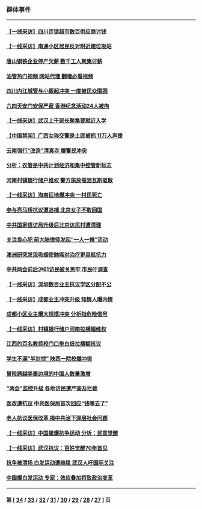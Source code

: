 ### 群体事件
---
#### [【一线采访】四川连锁超市数百供应商讨钱](../../pages/ncid279/n14025102.md?07010445) 
#### [【一线采访】南通小区居民反对附近建垃圾站](../../pages/ncid279/n14021690.md?07010445) 
#### [唐山钢铁企业停产欠薪 数千工人聚集讨薪](../../pages/ncid279/n14017404.md?07010445) 
#### [油管热门视频 网站代理 翻墙必看视频](http://138.2.39.72:81/youtube.html?epic-marker?07010445)
#### [四川内江城管与小贩起冲突 一度被民众围困](../../pages/ncid279/n14015922.md?07010445) 
#### [六四天安门安保严密 香港纪念活动24人被拘](../../pages/ncid279/n14009800.md?07010445) 
#### [【一线采访】武汉上千家长聚集要就近入学](../../pages/ncid279/n14009497.md?07010445) 
#### [【中国禁闻】广西女称交警是土匪被抓 11万人声援](../../pages/ncid279/n14006869.md?07010445) 
#### [云南强行“改造”清真寺 爆警民冲突](../../pages/ncid279/n14005561.md?07010445) 
#### [分析：农管是中共计划经济和集中控管新标志](../../pages/ncid279/n14000665.md?07010445) 
#### [河南村镇银行储户维权 警方施放催泪瓦斯驱散](../../pages/ncid279/n13998750.md?07010445) 
#### [【一线采访】海南征地爆冲突 一村民死亡](../../pages/ncid279/n13989137.md?07010445) 
#### [参与亮马桥抗议遭追捕 北京女子不敢回国](../../pages/ncid279/n13985420.md?07010445) 
#### [中共国家信访局升级后北京访民村遭清理](../../pages/ncid279/n13984826.md?07010445) 
#### [关注良心犯 前大陆律师发起“一人一推”活动](../../pages/ncid279/n13980524.md?07010445) 
#### [澳洲研究发现吸烟使肺癌对治疗更具抵抗力](../../pages/ncid279/n13977762.md?07010445) 
#### [中共两会前后沪61访民被关黑牢 市民吁调查](../../pages/ncid279/n13976054.md?07010445) 
#### [【一线采访】深圳数百业主抗议学区分配不公](../../pages/ncid279/n13976680.md?07010445) 
#### [【一线采访】成都业主冲突升级 知情人曝内情](../../pages/ncid279/n13965289.md?07010445) 
#### [成都小区业主爆大规模冲突 分析指危险信号](../../pages/ncid279/n13964520.md?07010445) 
#### [【一线采访】村镇银行储户河南拉横幅维权](../../pages/ncid279/n13964555.md?07010445) 
#### [江西约百名教师校门口举白纸拉横额抗议](../../pages/ncid279/n13958579.md?07010445) 
#### [学生不满“半封控” 陕西一院校爆冲突](../../pages/ncid279/n13946647.md?07010445) 
#### [冒险跨越美墨边境的中国人数量激增](../../pages/ncid279/n13946742.md?07010445) 
#### [“两会”监控升级 各地访民遭严查及拦截](../../pages/ncid279/n13942702.md?07010445) 
#### [医改遭抗议 中共医保局首次回应“钱哪去了”](../../pages/ncid279/n13938290.md?07010445) 
#### [老人抗议医保改革 揭中共治下深层社会问题](../../pages/ncid279/n13934963.md?07010445) 
#### [【一线采访】中国屡爆抗争运动 分析：民意觉醒](../../pages/ncid279/n13934024.md?07010445) 
#### [【一线采访】武汉抗议：百姓觉醒70年首见](../../pages/ncid279/n13931265.md?07010445) 
#### [抗争被清场 白发运动遭维稳 武汉人吁国际关注](../../pages/ncid279/n13931147.md?07010445) 
#### [中国爆白发运动 专家：效应叠加将致政治变革](../../pages/ncid279/n13931004.md?07010445) 

---
#### 第 [ [34](./34.md?07010445) / [33](./33.md?07010445) / [32](./32.md?07010445) / [31](./31.md?07010445) / [30](./30.md?07010445) / [29](./29.md?07010445) / [28](./28.md?07010445) / [27](./27.md?07010445) ] 页
